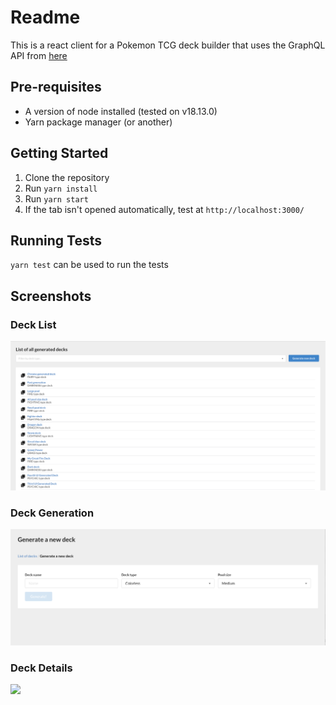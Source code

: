 # Readme

This is a react client for a Pokemon TCG deck builder that uses the GraphQL API from [here](https://github.com/jacobrs/pokemon-tcg-deckbuilder-backend)

## Pre-requisites

* A version of node installed (tested on v18.13.0)
* Yarn package manager (or another)

## Getting Started

1. Clone the repository
2. Run `yarn install`
3. Run `yarn start`
4. If the tab isn't opened automatically, test at `http://localhost:3000/`

## Running Tests

`yarn test` can be used to run the tests

## Screenshots

### Deck List
<img src="https://github.com/jacobrs/pokemon-tcg-deckbuilder-frontend/blob/main/docs/deck_list.png"/>

### Deck Generation
<img src="https://github.com/jacobrs/pokemon-tcg-deckbuilder-frontend/blob/main/docs/deck_generation.png"/>

### Deck Details
<img src="https://github.com/jacobrs/pokemon-tcg-deckbuilder-frontend/blob/main/docs/deck_details.png"/>
